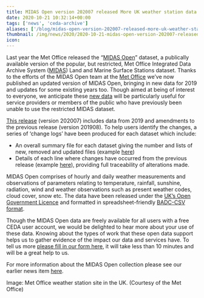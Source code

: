 ```yaml
---
title: MIDAS Open version 202007 released More UK weather station data added
date: 2020-10-21 10:32:14+00:00
tags: ['news', 'ceda-archive']
aliases: ['/blog/midas-open-version-202007-released-more-uk-weather-station-data-added']
thumbnail: /img/news/2020/2020-10-21-midas-open-version-202007-released-more-uk-weather-station-data-added/anemometer__1000px.jpg
icon: 
---
```


Last year the Met Office released the “[MIDAS Open](https://catalogue.ceda.ac.uk/uuid/dbd451271eb04662beade68da43546e1)” dataset, a publically available version of the popular, but restricted, Met Office Integrated Data Archive System ([MIDAS](https://catalogue.ceda.ac.uk/uuid/220a65615218d5c9cc9e4785a3234bd0)) Land and Marine Surface Stations dataset. Thanks to the efforts of the MIDAS Open team at the [Met Office](https://www.metoffice.gov.uk/) we’ve now published an updated version of MIDAS Open, bringing in new data for 2019 and updates for some existing years too. Though aimed at being of interest to everyone, we anticipate these [new data](https://catalogue.ceda.ac.uk/?q=v202007&results_per_page=20&sort_by=relevance) will be particularly useful for service providers or members of the public who have previously been unable to use the restricted MIDAS dataset.


[This release](https://catalogue.ceda.ac.uk/?q=v202007&results_per_page=20&sort_by=relevance) (version 202007) includes data from 2019 and amendments to the previous release (version 201908). To help users identify the changes, a series of ‘change logs’ have been produced for each dataset which include:


* An overall summary file for each dataset giving the number and lists of new, removed and updated files (example [here](http://dap.ceda.ac.uk/badc/ukmo-midas-open/data/uk-daily-rain-obs/dataset-version-202007/midas-open_uk-daily-rain-obs_dv-202007_change_log.txt))
* Details of each line where changes have occurred from the previous release (example [here](http://dap.ceda.ac.uk/badc/ukmo-midas-open/data/uk-daily-rain-obs/dataset-version-202007/change_log_station_files/midas-open_uk-daily-rain-obs_dv-202007_bedfordshire_00461_bedford_qcv-0_1994.txt)), providing full traceability of alterations made.


MIDAS Open comprises of hourly and daily weather measurements and observations of parameters relating to temperature, rainfall, sunshine, radiation, wind and weather observations such as present weather codes, cloud cover, snow etc. The data have been released under the [UK’s Open Government Licence](http://www.nationalarchives.gov.uk/doc/open-government-licence/version/3/) and formatted in spreadsheet-friendly [BADC-CSV format](https://help.ceda.ac.uk/article/105-badc-csv). 


Though the MIDAS Open data are freely available for all users with a free CEDA user account, we would be delighted to hear more about your use of these data. Knowing about the types of work that these open data support helps us to gather evidence of the impact our data and services have. To tell us more [please fill in our form here](https://goo.gl/forms/oHMKdzKuHWOwgPAk2), it will take less than 10 minutes and will be a great help to us.


For more information about the MIDAS Open collection please see our earlier news item [here](https://www.ceda.ac.uk/blog/uk-weather-station-records-now-freely-available-to-all-midas-open/).


Image: Met Office weather station site in the UK. (Courtesy of the Met Office)



